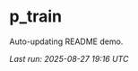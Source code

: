 # p_train

Auto-updating README demo.

<!--START_SECTION:status-->
_Last run: 2025-08-27 19:16 UTC_
<!--END_SECTION:status-->



















































































































































































